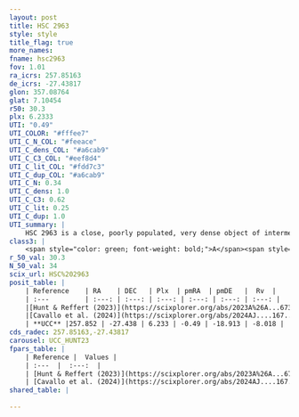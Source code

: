 ```yaml
---
layout: post
title: HSC 2963
style: style
title_flag: true
more_names: 
fname: hsc2963
fov: 1.01
ra_icrs: 257.85163
de_icrs: -27.43817
glon: 357.08764
glat: 7.10454
r50: 30.3
plx: 6.2333
UTI: "0.49"
UTI_COLOR: "#fffee7"
UTI_C_N_COL: "#feeace"
UTI_C_dens_COL: "#a6cab9"
UTI_C_C3_COL: "#eef8d4"
UTI_C_lit_COL: "#fdd7c3"
UTI_C_dup_COL: "#a6cab9"
UTI_C_N: 0.34
UTI_C_dens: 1.0
UTI_C_C3: 0.62
UTI_C_lit: 0.25
UTI_C_dup: 1.0
UTI_summary: |
    HSC 2963 is a close, poorly populated, very dense object of intermediate C3 quality. It was recently reported in the literature.
class3: |
    <span style="color: green; font-weight: bold;">A</span><span style="color: red; font-weight: bold;">C</span>
r_50_val: 30.3
N_50_val: 34
scix_url: HSC%202963
posit_table: |
    | Reference    | RA    | DEC   | Plx  | pmRA  | pmDE   |  Rv  |
    | :---         | :---: | :---: | :---: | :---: | :---: | :---: |
    |[Hunt & Reffert (2023)](https://scixplorer.org/abs/2023A%26A...673A.114H) | 257.759 | -27.44 | 6.189 | -0.808 | -19.053 | -9.152 |
    |[Cavallo et al. (2024)](https://scixplorer.org/abs/2024AJ....167...12C) | 257.788 | -27.447 | 6.209 | -- | -- | -- |
    | **UCC** |257.852 | -27.438 | 6.233 | -0.49 | -18.913 | -8.018 | 
cds_radec: 257.85163,-27.43817
carousel: UCC_HUNT23
fpars_table: |
    | Reference |  Values |
    | :---  |  :---:  |
    | [Hunt & Reffert (2023)](https://scixplorer.org/abs/2023A%26A...673A.114H) | `AV50=1.872, diffAV50=1.847, MOD50=5.974, logAge50=7.778` |
    | [Cavallo et al. (2024)](https://scixplorer.org/abs/2024AJ....167...12C) | `AV50=3.64, dMod50=7.96, logAge50=8.71, [Fe/H]50=-0.63` |
shared_table: |
    
---
```

